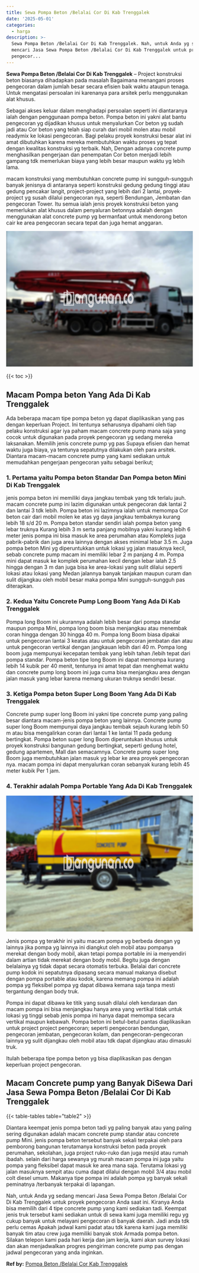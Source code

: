 ```yaml
---
title: Sewa Pompa Beton /Belalai Cor Di Kab Trenggalek
date: '2025-05-01'
categories:
  - harga
description: >-
  Sewa Pompa Beton /Belalai Cor Di Kab Trenggalek. Nah, untuk Anda yg sedang
  mencari Jasa Sewa Pompa Beton /Belalai Cor Di Kab Trenggalek untuk proyek
  pengecor...
---
```


**Sewa Pompa Beton /Belalai Cor Di Kab Trenggalek** – Project konstruksi beton biasanya dihadapkan pada masalah Bagaimana menangani proses pengecoran dalam jumlah besar secara efisien baik waktu ataupun tenaga. Untuk mengatasi persoalan ini karenanya para arsitek perlu menggunakan alat khusus.

Sebagai akses keluar dalam menghadapi persoalan seperti ini diantaranya ialah dengan penggunaan pompa beton. Pompa beton ini yakni alat bantu pengecoran yg dijadikan khusus untuk menyalurkan Cor beton yg sudah jadi atau Cor beton yang telah siap curah dari mobil molen atau mobil readymix ke lokasi pengecoran. Bagi pelaku proyek konstruksi besar alat ini amat dibutuhkan karena mereka membutuhkan waktu proses yg tepat dengan kwalitas konstruksi yg terbaik. Nah, Dengan adanya concrete pump menghasilkan pengerjaan dan penempatan Cor beton menjadi lebih gampang tdk memerlukan biaya yang lebih besar maupun waktu yg lebih lama.

macam konstruksi yang membutuhkan concrete pump ini sungguh-sungguh banyak jenisnya di antaranya seperti konstruksi gedung gedung tinggi atau gedung pencakar langit, project-project yang lebih dari 2 lantai, proyek-project yg susah dilalui pengecoran nya, seperti Bendungan, Jembatan dan pengecoran Tower. Itu semua ialah jenis proyek konstruksi beton yang memerlukan alat khusus dalam penyaluran betonnya adalah dengan menggunakan alat concrete pump yg bermanfaat untuk mendorong beton cair ke area pengecoran secara tepat dan juga hemat anggaran.

![Sewa Pompa Beton /Belalai Cor Di Kab Trenggalek](/images/sewa-concrete-pump-25.png)

{{< toc >}}

## Macam Pompa beton Yang Ada Di Kab Trenggalek

Ada beberapa macam tipe pompa beton yg dapat diaplikasikan yang pas dengan keperluan Project. Ini tentunya seharusnya dipahami oleh tiap pelaku konstruksi agar iya paham macam concrete pump mana saja yang cocok untuk digunakan pada proyek pengecoran yg sedang mereka laksanakan. Memilih jenis concrete pump yg pas Supaya efisien dan hemat waktu juga biaya, ya tentunya sepatutnya dilakukan oleh para arsitek. Diantara macam-macam concrete pump yang kami sediakan untuk memudahkan pengerjaan pengecoran yaitu sebagai berikut;

### 1\. Pertama yaitu Pompa beton Standar Dan Pompa beton Mini Di Kab Trenggalek

jenis pompa beton ini memiliki daya jangkau tembak yang tdk terlalu jauh. macam concrete pump ini lazim digunakan untuk pengecoran dak lantai 2 dan lantai 3 tdk lebih. Pompa beton ini lazimnya ialah untuk memompa Cor beton cair dari mobil molen ke atas yg daya jangkau tembaknya kurang lebih 18 s/d 20 m. Pompa beton standar sendiri ialah pompa beton yang lebar truknya Kurang lebih 3 m serta panjang mobilnya yakni kurang lebih 6 meter jenis pompa ini bisa masuk ke area perumahan atau Kompleks juga pabrik-pabrik dan juga area lainnya dengan akses minimal lebar 3.5 m. Juga pompa beton Mini yg diperuntukkan untuk lokasi yg jalan masuknya kecil, sebab concrete pump macam ini memiliki lebar 2 m panjang 4 m. Pompa mini dapat masuk ke komplek perumahan kecil dengan lebar ialah 2.5 hingga dengan 3 m dan juga bisa ke area-lokasi yang sulit dilalui seperti lokasi atau lokasi yang Medan jalannya banyak tanjakan maupun curam dan sulit dijangkau oleh mobil besar maka pompa Mini sungguh-sungguh pas diterapkan.

### 2\. Kedua Yaitu Concrete Pump Long Boom Yang Ada Di Kab Trenggalek

Pompa long Boom ini ukurannya adalah lebih besar dari pompa standar maupun pompa Mini, pompa long boom bisa menjangkau atau menembak coran hingga dengan 30 hingga 40 m. Pompa long Boom biasa dipakai untuk pengecoran lantai 3 keatas atau untuk pengecoran jembatan dan atau untuk pengecoran vertikal dengan jangkauan lebih dari 40 m. Pompa long boom juga mempunyai kecepatan tembak yang lebih tahan /lebih tepat dari pompa standar. Pompa beton tipe long Boom ini dapat memompa kurang lebih 14 kubik per 40 menit, tentunya ini amat tepat dan menghemat waktu dan concrete pump long boom ini juga cuma bisa menjangkau area dengan jalan masuk yang lebar karena memang ukuran truknya sendiri besar.

### 3\. Ketiga Pompa beton Super Long Boom Yang Ada Di Kab Trenggalek

Concrete pump super long Boom ini yakni tipe concrete pump yang paling besar diantara macam-jenis pompa beton yang lainnya. Concrete pump super long Boom mempunyai daya jangkau tembak sejauh kurang lebih 50 m atau bisa mengalirkan coran dari lantai 1 ke lantai 11 pada gedung bertingkat. Pompa beton super long Boom diperuntukan khusus untuk proyek konstruksi bangunan gedung bertingkat, seperti gedung hotel, gedung apartemen, Mall dan semacamnya. Concrete pump super long Boom juga membutuhkan jalan masuk yg lebar ke area proyek pengecoran nya. macam pompa ini dapat menyalurkan coran sebanyak kurang lebih 45 meter kubik Per 1 jam.

### 4\. Terakhir adalah Pompa Portable Yang Ada Di Kab Trenggalek

![Sewa Pompa Beton /Belalai Cor Di Kab Trenggalek](/images/sewa-concrete-pump-09.png)

Jenis pompa yg terakhir ini yaitu macam pompa yg berbeda dengan yg lainnya jika pompa yg lainnya ini diangkut oleh mobil atau pompanya merekat dengan body mobil, akan tetapi pompa portable ini ia menyendiri dalam artian tidak merekat dengan body mobil. Begitu juga dengan belalainya yg tidak dapat secara otomatis terbuka. Belalai dari concrete pump kodok ini sepatutnya dipasang secara manual makanya disebut dengan pompa portable atau kodok, karena memang pompa ini adalah pompa yg fleksibel pompa yg dapat dibawa kemana saja tanpa mesti tergantung dengan body truk.

Pompa ini dapat dibawa ke titik yang susah dilalui oleh kendaraan dan macam pompa ini bisa menjangkau hanya area yang vertikal tidak untuk lokasi yg tinggi sebab jenis pompa ini hanya dapat memompa secara vertikal maupun kebawah. Pompa beton ini betul-betul pantas diaplikasikan untuk project project pengecoran; seperti pengecoran bendungan, pengecoran jembatan, pengecoran kolam, dan pengecoran-pengecoran lainnya yg sulit dijangkau oleh mobil atau tdk dapat dijangkau atau dimasuki truk.

Itulah beberapa tipe pompa beton yg bisa diaplikasikan pas dengan keperluan project pengecoran.

## Macam Concrete pump yang Banyak DiSewa Dari Jasa Sewa Pompa Beton /Belalai Cor Di Kab Trenggalek

{{< table-tables table="table2" >}}

Diantara keempat jenis pompa beton tadi yg paling banyak atau yang paling sering digunakan adalah macam concrete pump standar atau concrete pump Mini. jenis pompa beton tersebut banyak sekali terpakai oleh para pemborong bangunan terutamanya konstruksi beton pada proyek perumahan, sekolahan, juga project ruko-ruko dan juga mesjid atau rumah ibadah. selain dari harga sewanya yg murah macam pompa ini juga yaitu pompa yang fleksibel dapat masuk ke area mana saja. Terutama lokasi yg jalan masuknya sempit atau cuma dapat dilalui dengan mobil 3/4 atau mobil colt diesel umum. Makanya tipe pompa ini adalah pompa yg banyak sekali peminatnya /terbanyak terpakai di lapangan.

Nah, untuk Anda yg sedang mencari Jasa Sewa Pompa Beton /Belalai Cor Di Kab Trenggalek untuk proyek pengecoran Anda saat ini. Kiranya Anda bisa memilih dari 4 tipe concrete pump yang kami sediakan tadi. Keempat jenis truk tersebut kami sediakan untuk di sewa kami juga memiliki regu yg cukup banyak untuk melayani pengecoran di banyak daerah. Jadi anda tdk perlu cemas Apakah jadwal kami padat atau tdk karena kami juga memiliki banyak tim atau crew juga memiliki banyak stok Armada pompa beton. Silakan telepon kami pada hari kerja dan jam kerja, kami akan survey lokasi dan akan menjadwalkan progres pengiriman concrete pump pas dengan jadwal pengecoran yang anda inginkan.

**Ref by:** [Pompa Beton /Belalai Cor Kab Trenggalek](https://id.wikipedia.org/wiki/Pompa)

